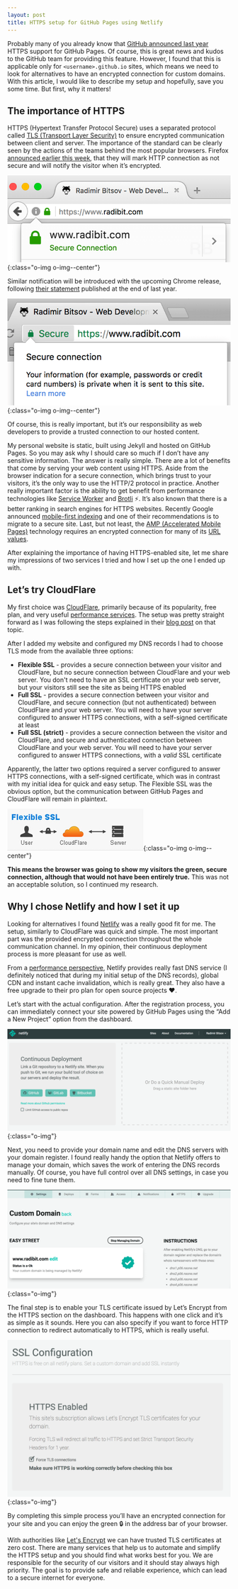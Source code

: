 ```yaml
---
layout: post
title: HTTPS setup for GitHub Pages using Netlify
---
```


Probably many of you already know that [GitHub announced last year](https://github.com/blog/2186-https-for-github-pages) HTTPS support for GitHub Pages. Of course, this is great news and kudos to the GitHub team for providing this feature. However, I found that this is applicable only for `<username>.github.io` sites, which means we need to look for alternatives to have an encrypted connection for custom domains. With this article, I would like to describe my setup and hopefully, save you some time. But first, why it matters!


## The importance of HTTPS

HTTPS (Hypertext Transfer Protocol Secure) uses a separated protocol called [TLS (Transport Layer Security)](https://hpbn.co/transport-layer-security-tls/) to ensure encrypted communication between client and server. The importance of the standard can be clearly seen by the actions of the teams behind the most popular browsers. Firefox [announced earlier this week](https://blog.mozilla.org/security/2017/01/20/communicating-the-dangers-of-non-secure-http/), that they will mark HTTP connection as not secure and will notify the visitor when it’s encrypted.


![HTTPS Firefox](/uploads/2017/01/https-firefox.png){:class="o-img o-img--center"}

Similar notification will be introduced with the upcoming Chrome release, following [their statement](https://security.googleblog.com/2016/09/moving-towards-more-secure-web.html) published at the end of last year.

![HTTPS Chrome](/uploads/2017/01/https-chrome.png){:class="o-img o-img--center"}

Of course, this is really important, but it’s our responsibility as web developers to provide a trusted connection to our hosted content.

My personal website is static, built using Jekyll and hosted on GitHub Pages. So you may ask why I should care so much if I don’t have any sensitive information. The answer is really simple. There are a lot of benefits that come by serving your web content using HTTPS. Aside from the browser indication for a secure connection, which brings trust to your visitors, it’s the only way to use the HTTP/2 protocol in practice. Another really important factor is the ability to get benefit from performance technologies like [Service Worker](https://developers.google.com/web/fundamentals/getting-started/primers/service-workers) and [Brotli](https://github.com/google/brotli) ⚡. It’s also known that there is a better ranking in search engines for HTTPS websites. Recently Google announced [mobile-first indexing](https://webmasters.googleblog.com/2016/11/mobile-first-indexing.html) and one of their recommendations is to migrate to a secure site. Last, but not least, the [AMP (Accelerated Mobile Pages)](https://www.ampproject.org/) technology requires an encrypted connection for many of its [URL values](https://www.ampproject.org/docs/reference/validation_errors#invalid-attribute-value).

After explaining the importance of having HTTPS-enabled site, let me share my impressions of two services I tried and how I set up the one I ended up with.


## Let’s try CloudFlare

My first choice was [CloudFlare](https://www.cloudflare.com/), primarily because of its popularity, free plan, and very useful [performance services](https://www.cloudflare.com/performance/). The setup was pretty straight forward as I was following the steps explained in their [blog post](https://blog.cloudflare.com/secure-and-fast-github-pages-with-cloudflare/) on that topic.

After I added my website and configured my DNS records I had to choose TLS mode from the available three options:


- **Flexible SSL** - provides a secure connection between your visitor and CloudFlare, but no secure connection between CloudFlare and your web server. You don't need to have an SSL certificate on your web server, but your visitors still see the site as being HTTPS enabled
- **Full SSL** - provides a secure connection between your visitor and CloudFlare, and secure connection (but not authenticated) between CloudFlare and your web server. You will need to have your server configured to answer HTTPS connections, with a self-signed certificate at least
- **Full SSL (strict)** - provides a secure connection between the visitor and CloudFlare, and secure and authenticated connection between CloudFlare and your web server. You will need to have your server configured to answer HTTPS connections, with a *valid* SSL certificate

Apparently, the latter two options required a server configured to answer HTTPS connections, with a self-signed certificate, which was in contrast with my initial idea for quick and easy setup. The Flexible SSL was the obvious option, but the communication between GitHub Pages and CloudFlare will remain in plaintext.


![CF Flexible SSL](/uploads/2017/01/cf-flexible-ssl.jpg){:class="o-img o-img--center"}


**This means the browser was going to show my visitors the green, secure connection, although that would not have been entirely true.** This was not an acceptable solution, so I continued my research.


## Why I chose Netlify and how I set it up

Looking for alternatives I found [Netlify](https://www.netlify.com/) was a really good fit for me. The setup, similarly to CloudFlare was quick and simple. The most important part was the provided encrypted connection throughout the whole communication channel. In my opinion, their continuous deployment process is more pleasant for use as well.

From a [performance perspective](https://www.netlify.com/features/), Netlify provides really fast DNS service (I definitely noticed that during my initial setup of the DNS records), global CDN and instant cache invalidation, which is really great. They also have a free upgrade to their pro plan for open source projects ❤.

Let’s start with the actual configuration. After the registration process, you can immediately connect your site powered by GitHub Pages using the “Add a New Project” option from the dashboard.

![Netlify Site Connect](/uploads/2017/01/netlify-site-connect.png){:class="o-img"}

Next, you need to provide your domain name and edit the DNS servers with your domain register. I found really handy the option that Netlify offers to manage your domain, which saves the work of entering the DNS records manually. Of course, you have full control over all DNS settings, in case you need to fine tune them.

![Netlify Domain](/uploads/2017/01/netlify-domain.png){:class="o-img"}

The final step is to enable your TLS certificate issued by Let’s Encrypt from the HTTPS section on the dashboard. This happens with one click and it’s as simple as it sounds. Here you can also specify if you want to force HTTP connection to redirect automatically to HTTPS, which is really useful.

![Netlify HTTPS](/uploads/2017/01/netlify-https.png){:class="o-img"}

By completing this simple process you’ll have an encrypted connection for your site and you can enjoy the green 🔒 in the address bar of your browser.

With authorities like [Let's Encrypt](https://letsencrypt.org/) we can have trusted TLS certificates at zero cost. There are many services that help us to automate and simplify the HTTPS setup and you should find what works best for you. We are responsible for the security of our visitors and it should stay always high priority. The goal is to provide safe and reliable experience, which can lead to a secure internet for everyone.
